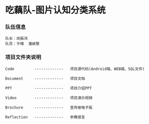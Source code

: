 # 吃藕队-图片认知分类系统
### 队伍信息

```
队长：尚振鸿
队员：于晴  潘颖慧
```

### 项目文件夹说明

```
Code         -------------   项目源代码(Android端、WEB端、SQL文件)
    
Document     -------------   项目文档
    
PPT          -------------   项目介绍PPT
    
Video        -------------   项目演示视频

Brochure     -------------   宣传册电子版

Reflection   -------------   参赛感言  
```
